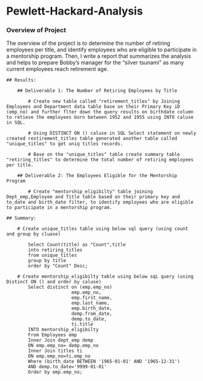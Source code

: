 # Pewlett-Hackard-Analysis

### Overview of Project
 The overview of the project is to determine the number of retiring employees per title, and identify employees who are eligible to participate in a mentorship program. Then, l write a report that summarizes the analysis and helps to prepare Bobby’s manager for the “silver tsunami” as many current employees reach retirement age.

    ## Results:

        ## Deliverable 1: The Number of Retiring Employees by Title

            # Create new table called "retirement_titles" by Joining Employees and Department data table base on their Primary Key iD (emp_no) and further flter down the query results on birthdate column to retieve the employees born between 1952 and 1955 using INTO caluse in SQL.

            # Using DISTINCT ON () caluse in SQL Select statement on newly created restirement_titles table generated another table called "unique_titles" to get uniq titles records. 

            # Base on the "unique_titles" table create summary table "retiring_titles" to determine the total number of retiring employees per title.

        ## Deliverable 2: The Employees Eligible for the Mentorship Program

            # Create "mentorship_eligibilty" table joining Dept_emp,Employee and Title table based on their primary key and to_date and birth_date filter, to identify employees who are eligible to participate in a mentorship program. 

    ## Summary:

        # Create unique_titles table using below sql query (using count and group by cluase) 

            Select Count(title) as "Count",title
            into retiring_titles
            from unique_titles
            group by title
            order by "Count" Desc;       

        # Create mentorship_eligibilty table using below sqL query (using Distinct ON () and order by caluse)
            Select distinct on (emp.emp_no)
                            emp.emp_no,
                            emp.first_name,
                            emp.last_name,
                            emp.birth_date,
                            demp.from_date,
                            demp.to_date,
                            ti.title
            INTO mentorship_eligibilty
            From Employees emp
            Inner Join dept_emp demp
            ON emp.emp_no= demp.emp_no
            Inner Join titles ti
            ON emp.emp_no=ti.emp_no
            Where (birth_date BETWEEN '1965-01-01' AND '1965-12-31') 
            AND demp.to_date='9999-01-01'
            Order by emp.emp_no;

            
